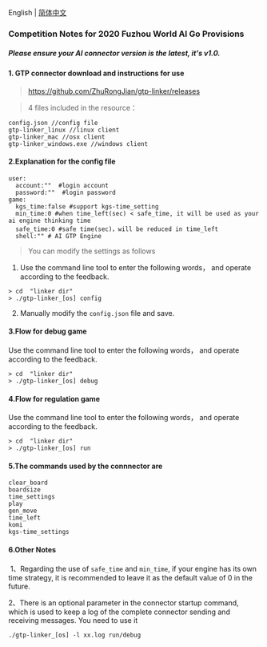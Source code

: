 English | [简体中文](https://github.com/ZhuRongJian/gtp-linker/blob/master/zh-cn.md)

### Competition Notes for 2020 Fuzhou World AI Go Provisions 

##### Please ensure your AI connector version is the latest, it's v1.0.
##### 
#### 1. GTP connector download and instructions for use
> https://github.com/ZhuRongJian/gtp-linker/releases

> 4 files included in the resource：

```
config.json //config file
gtp-linker_linux //linux client
gtp-linker_mac //osx client
gtp-linker_windows.exe //windows client
```

#### 2.Explanation for the config file

```
user:
  account:""  #login account
  password:""  #login password
game:
  kgs_time:false #support kgs-time_setting
  min_time:0 #when time_left(sec) < safe_time, it will be used as your ai engine thinking time
  safe_time:0 #safe time(sec)，will be reduced in time_left
  shell:"" # AI GTP Engine
```
> You can modify the settings as follows

1. Use the command line tool to enter the following words， and operate according to the feedback.
```
> cd  "linker dir"
> ./gtp-linker_[os] config
```

2. Manually modify the `config.json` file and save.

#### 3.Flow for debug game

Use the command line tool to enter the following words， and operate according to the feedback.

```
> cd  "linker dir"
> ./gtp-linker_[os] debug
```

#### 4.Flow for regulation game

Use the command line tool to enter the following words， and operate according to the feedback.

```
> cd  "linker dir"
> ./gtp-linker_[os] run
```

#### 5.The commands used by the connnector are

```
clear_board
boardsize
time_settings
play
gen_move
time_left
komi
kgs-time_settings
```

#### 6.Other Notes
 1、Regarding the use of `safe_time` and `min_time`, if your engine has its own time strategy, it is recommended to leave it as the default value of 0 in the future.

2、There is an optional parameter in the connector startup command, which is used to keep a log of the complete connector sending and receiving messages. You need to use it 
```
./gtp-linker_[os] -l xx.log run/debug
```


